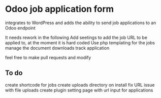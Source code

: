 # Odoo job application form

integrates to WordPress and adds the ability to send job applications to an Odoo endpoint

It needs rework in the following
Add seetings to add the job URL to be applied to, at the moment it is hard coded
Use php templating for the jobs
manage the document downloads
track application

feel free to make pull requests and modify

## To do

create shortcode for jobs
create uploads directory on install
fix URL issue with file uploads
create plugin setting page with url input for applications
